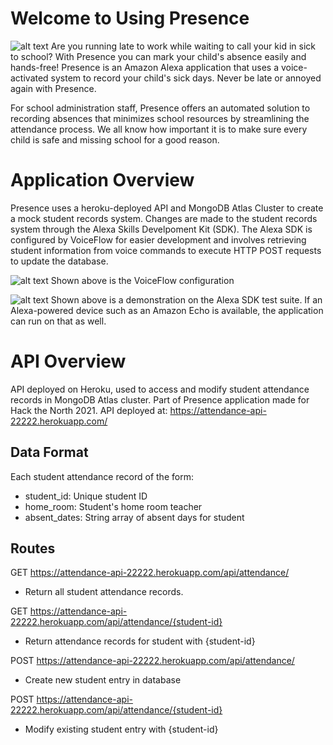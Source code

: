 # Welcome to Using Presence
![alt text](https://github.com/Ashwins9001/Presence-App/blob/main/img/front-end.PNG)
Are you running late to work while waiting to call your kid in sick to school? With Presence you can mark your child's absence easily and hands-free! Presence is an Amazon Alexa application that uses a voice-activated system to record your child's sick days. Never be late or annoyed again with Presence. 

For school administration staff, Presence offers an automated solution to recording absences that minimizes school resources by streamlining the attendance process. We all know how important it is to make sure every child is safe and missing school for a good reason.

# Application Overview
Presence uses a heroku-deployed API and MongoDB Atlas Cluster to create a mock student records system. Changes are made to the student records system through the Alexa Skills Develpoment Kit (SDK). The Alexa SDK is configured by VoiceFlow for easier development and involves retrieving student information from voice commands to execute HTTP POST requests to update the database. 

![alt text](https://github.com/Ashwins9001/Presence-App/blob/main/img/VF-process.PNG)
Shown above is the VoiceFlow configuration


![alt text](https://github.com/Ashwins9001/Presence-App/blob/main/img/Alexa-workflow.PNG)
Shown above is a demonstration on the Alexa SDK test suite. If an Alexa-powered device such as an Amazon Echo is available, the application can run on that as well. 

# API Overview

API deployed on Heroku, used to access and modify student attendance records in MongoDB Atlas cluster. Part of Presence application made for Hack the North 2021. API deployed at: https://attendance-api-22222.herokuapp.com/

## Data Format
Each student attendance record of the form:
- student_id: Unique student ID
- home_room: Student's home room teacher
- absent_dates: String array of absent days for student 

## Routes
GET https://attendance-api-22222.herokuapp.com/api/attendance/
- Return all student attendance records.

GET https://attendance-api-22222.herokuapp.com/api/attendance/{student-id}
- Return attendance records for student with {student-id}

POST https://attendance-api-22222.herokuapp.com/api/attendance/
- Create new student entry in database

POST https://attendance-api-22222.herokuapp.com/api/attendance/{student-id}
- Modify existing student entry with {student-id} 
